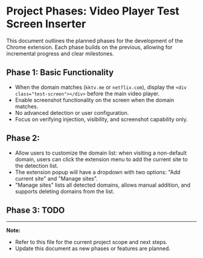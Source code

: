 # Project Phases: Video Player Test Screen Inserter

This document outlines the planned phases for the development of the Chrome extension. Each phase builds on the previous, allowing for incremental progress and clear milestones.

## Phase 1: Basic Functionality
- When the domain matches (`kktv.me` or `netflix.com`), display the `<div class="test-screen"></div>` before the main video player.
- Enable screenshot functionality on the screen when the domain matches.
- No advanced detection or user configuration.
- Focus on verifying injection, visibility, and screenshot capability only.

## Phase 2:
- Allow users to customize the domain list: when visiting a non-default domain, users can click the extension menu to add the current site to the detection list.
- The extension popup will have a dropdown with two options: "Add current site" and "Manage sites".
- "Manage sites" lists all detected domains, allows manual addition, and supports deleting domains from the list.

## Phase 3: TODO

---

**Note:**
- Refer to this file for the current project scope and next steps.
- Update this document as new phases or features are planned.
